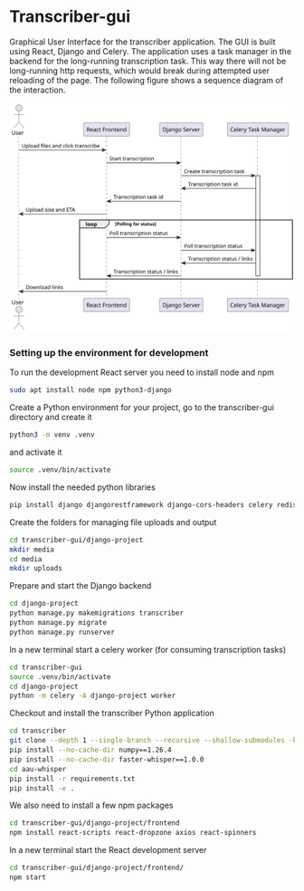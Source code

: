 # Transcriber-gui
Graphical User Interface for the transcriber application. The GUI is built using React, Django and Celery.
The application uses a task manager in the backend for the long-running transcription task. This way there will not be long-running http requests, which would break during attempted user reloading of the page.
The following figure shows a sequence diagram of the interaction.

![Sequence Diagram](documentation/sequence-diagram.svg)

### Setting up the environment for development

To run the development React server you need to install node and npm

``` bash
sudo apt install node npm python3-django
```

Create a Python environment for your project, go to the transcriber-gui directory and create it

``` bash
python3 -m venv .venv
```
and activate it
``` bash
source .venv/bin/activate
```
Now install the needed python libraries
``` bash
pip install django djangorestframework django-cors-headers celery redis
```

Create the folders for managing file uploads and output
``` bash
cd transcriber-gui/django-project
mkdir media
cd media
mkdir uploads
```

Prepare and start the Django backend
``` bash
cd django-project
python manage.py makemigrations transcriber
python manage.py migrate
python manage.py runserver
```

In a new terminal start a celery worker (for consuming transcription tasks)
``` bash
cd transcriber-gui
source .venv/bin/activate
cd django-project
python -m celery -A django-project worker
```

Checkout and install the transcriber Python application
``` bash
cd transcriber
git clone --depth 1 --single-branch --recursive --shallow-submodules -b "V1.4" https://github.com/aau-claaudia/transcriber.git aau-whisper
pip install --no-cache-dir numpy==1.26.4
pip install --no-cache-dir faster-whisper==1.0.0
cd aau-whisper
pip install -r requirements.txt
pip install -e .
```

We also need to install a few npm packages
``` bash
cd transcriber-gui/django-project/frontend
npm install react-scripts react-dropzone axios react-spinners
```

In a new terminal start the React development server
``` bash
cd transcriber-gui/django-project/frontend/
npm start
```
